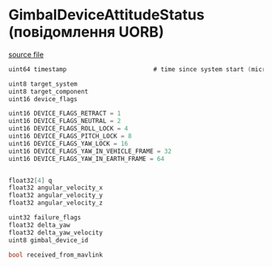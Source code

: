 # GimbalDeviceAttitudeStatus (повідомлення UORB)

[source file](https://github.com/PX4/PX4-Autopilot/blob/main/msg/GimbalDeviceAttitudeStatus.msg)

```c
uint64 timestamp						# time since system start (microseconds)

uint8 target_system
uint8 target_component
uint16 device_flags

uint16 DEVICE_FLAGS_RETRACT = 1
uint16 DEVICE_FLAGS_NEUTRAL = 2
uint16 DEVICE_FLAGS_ROLL_LOCK = 4
uint16 DEVICE_FLAGS_PITCH_LOCK = 8
uint16 DEVICE_FLAGS_YAW_LOCK = 16
uint16 DEVICE_FLAGS_YAW_IN_VEHICLE_FRAME = 32
uint16 DEVICE_FLAGS_YAW_IN_EARTH_FRAME = 64


float32[4] q
float32 angular_velocity_x
float32 angular_velocity_y
float32 angular_velocity_z

uint32 failure_flags
float32 delta_yaw
float32 delta_yaw_velocity
uint8 gimbal_device_id

bool received_from_mavlink

```
